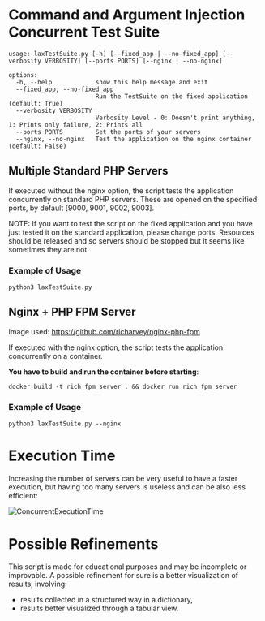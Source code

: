 # Command and Argument Injection Concurrent Test Suite  

```
usage: laxTestSuite.py [-h] [--fixed_app | --no-fixed_app] [--verbosity VERBOSITY] [--ports PORTS] [--nginx | --no-nginx]

options:
  -h, --help            show this help message and exit
  --fixed_app, --no-fixed_app
                        Run the TestSuite on the fixed application (default: True)
  --verbosity VERBOSITY
                        Verbosity Level - 0: Doesn't print anything, 1: Prints only failure, 2: Prints all
  --ports PORTS         Set the ports of your servers
  --nginx, --no-nginx   Test the application on the nginx container (default: False)
```

## Multiple Standard PHP Servers
If executed without the nginx option, the script tests the application concurrently on standard PHP servers.
These are opened on the specified ports, by default [9000, 9001, 9002, 9003].

NOTE: 
If you want to test the script on the fixed application and you have just tested it on the standard application, please change ports.
Resources should be released and so servers should be stopped but it seems like sometimes they are not.

### Example of Usage
```python3 laxTestSuite.py```

## Nginx + PHP FPM Server
Image used: https://github.com/richarvey/nginx-php-fpm

If executed with the nginx option, the script tests the application concurrently on a container.

**You have to build and run the container before starting**:

```docker build -t rich_fpm_server . && docker run rich_fpm_server```

### Example of Usage
```python3 laxTestSuite.py --nginx```

# Execution Time 
Increasing the number of servers can be very useful to have a faster execution, but having too many servers is useless and can be also less efficient:

![ConcurrentExecutionTime](./Results/times.png)  

# Possible Refinements
This script is made for educational purposes and may be incomplete or improvable.
A possible refinement for sure is a better visualization of results, involving:
- results collected in a structured way in a dictionary,
- results better visualized through a tabular view.